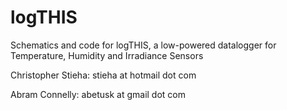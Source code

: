 logTHIS
=======

Schematics and code for logTHIS, a low-powered datalogger for Temperature, Humidity and Irradiance Sensors 

Christopher Stieha: stieha at hotmail dot com

Abram Connelly: abetusk at gmail dot com